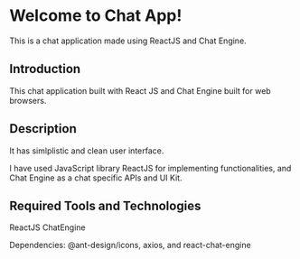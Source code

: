 # Welcome to Chat App!

This is a chat application made using ReactJS and Chat Engine.

## Introduction

This chat application built with React JS and Chat Engine built for web browsers.

## Description

It has simlplistic and clean user interface.

I have used JavaScript library ReactJS for implementing functionalities, and Chat Engine as a chat specific APIs and UI Kit.

## Required Tools and Technologies

ReactJS
ChatEngine

Dependencies: @ant-design/icons, axios, and react-chat-engine
